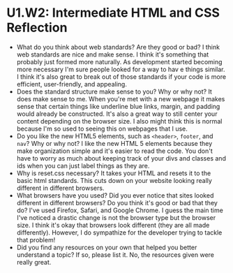 # U1.W2: Intermediate HTML and CSS Reflection

* What do you think about web standards? Are they good or bad? I think web standards are nice and make sense. I think it's something that probably just formed more naturally.  As development started becoming more necessary I'm sure people looked for a way to hav e things similar.  I think it's also great to break out of those standards if your code is more efficient, user-friendly, and appealing. 
* Does the standard structure make sense to you? Why or why not?  It does make sense to me.  When you're met with a new webpage it makes sense that certain things like underline blue links, margin, and padding would already be constructed. It's also a great way to still center your content depending on the browser size. I also might think this is normal because I'm so used to seeing this on webpages that I use.  
* Do you like the new HTML5 elements, such as `<header>`, `footer`, and `nav`? Why or why not? I like the new HTML 5 elements because they make organization simple and it's easier to read the code. You don't have to worry as much about keeping track of your divs and classes and ids when you can just label things as they are. 
* Why is reset.css necessary? It takes your HTML and resets it to the basic html standards.  This cuts down on your website looking really different in different browsers. 
* What browsers have you used? Did you ever notice that sites looked different in different browsers? Do you think it's good or bad that they do? I've used Firefox, Safari, and Google Chrome.  I guess the main time I've noticed a drastic change is not the browser type but the browser size.  I think it's okay that browsers look different (they are all made differently).  However, I do sympathize for the developer trying to tackle that problem!
* Did you find any resources on your own that helped you better understand a topic? If so, please list it. No, the resources given were really great. 